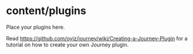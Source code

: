 # content/plugins

Place your plugins here.

Read https://github.com/oyjz/journey/wiki/Creating-a-Journey-Plugin for a tutorial on how to create your own Journey plugin.